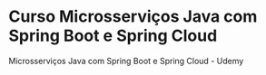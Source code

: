 # Curso Microsserviços Java com Spring Boot e Spring Cloud
 Microsserviços Java com Spring Boot e Spring Cloud - Udemy
